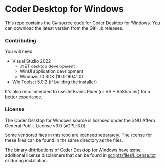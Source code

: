 # Coder Desktop for Windows

This repo contains the C# source code for Coder Desktop for Windows. You can
download the latest version from the GitHub releases.

### Contributing

You will need:

- Visual Studio 2022
    - .NET desktop development
    - WinUI application development
    - Windows 10 SDK (10.0.19041.0)
- Wix Toolset 5.0.2 (if building the installer)

It's also recommended to use JetBrains Rider (or VS + ReSharper) for a better
experience.

### License

The Coder Desktop for Windows source is licensed under the GNU Affero General
Public License v3.0 (AGPL-3.0).

Some vendored files in this repo are licensed separately. The license for these
files can be found in the same directory as the files.

The binary distributions of Coder Desktop for Windows have some additional
license disclaimers that can be found in
[scripts/files/License.txt](scripts/files/License.txt) or during installation.
